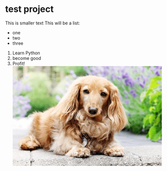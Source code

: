 # test project

This is smaller text 
This will be a list:
- one
- two
- three
1. Learn Python
2. become good
3. Profit!
![](pic.jpg)
                             